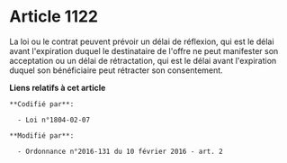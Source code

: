# Article 1122

La loi ou le contrat peuvent prévoir un délai de réflexion, qui est le délai avant l'expiration duquel le destinataire de
l'offre ne peut manifester son acceptation ou un délai de rétractation, qui est le délai avant l'expiration duquel son
bénéficiaire peut rétracter son consentement.

**Liens relatifs à cet article**

	**Codifié par**:

	  - Loi n°1804-02-07

	**Modifié par**:

	  - Ordonnance n°2016-131 du 10 février 2016 - art. 2
